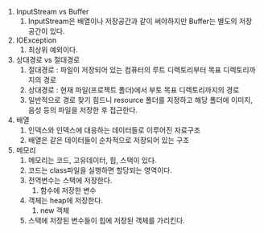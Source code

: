 1. InputStream vs Buffer
   1. InputStream은 배열이나 저장공간과 같이 써야하지만 Buffer는 별도의 저장공간이 있다.
2. IOException
   1. 최상위 예외이다.
3. 상대경로 vs 절대경로
   1. 절대경로 : 파일이 저장되어 있는 컴퓨터의 루트 디렉토리부터 목표 디렉토리까지의 경로
   2. 상대경로 : 현재 파일(프로젝트 폴더)에서 부토 목표 디렉토리까지의 경로
   3. 일반적으로 경로 찾기 힘드니 resource 폴더를 지정하고 해당 폴더에 이미지, 음성 등의 파일을 저장한 후 접근한다.
4. 배열
   1. 인덱스와 인덱스에 대응하는 데이터들로 이루어진 자료구조
   2. 배열은 같은 데이터들이 순차적으로 저장되어 있는 구조
5. 메모리
   1. 메모리는 코드, 고유데이터, 힙, 스택이 있다.
   2. 코드는 class파일을 실행하면 할당되는 영역이다.
   3. 전역변수는 스택에 저장한다.
      1. 함수에 저장한 변수
   4. 객체는 heap에 저장한다.
      1. new 객체
   5. 스택에 저장된 변수들이 힙에 저장된 객체를 가리킨다.
